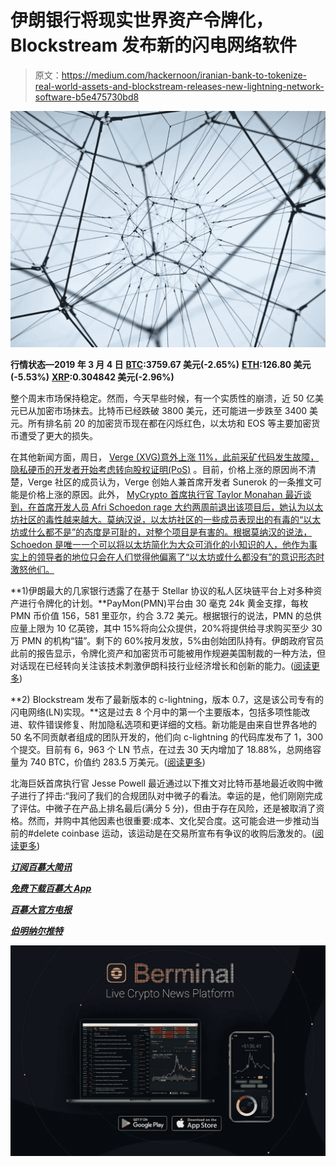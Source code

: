 # 伊朗银行将现实世界资产令牌化，Blockstream 发布新的闪电网络软件

> 原文：<https://medium.com/hackernoon/iranian-bank-to-tokenize-real-world-assets-and-blockstream-releases-new-lightning-network-software-b5e475730bd8>

![](img/3db5e3334d64f4701354ae22b440c026.png)

**行情状态—2019 年 3 月 4 日** [**BTC**](https://berminal.com/coins/Bitcoin-BTC)**:3759.67 美元(-2.65%)** [**ETH**](https://berminal.com/coins/Ethereum-ETH)**:126.80 美元(-5.53%)** [**XRP**](https://berminal.com/coins/XRP-XRP)**:0.304842 美元(-2.96%)**

整个周末市场保持稳定。然而，今天早些时候，有一个实质性的崩溃，近 50 亿美元已从加密市场抹去。比特币已经跌破 3800 美元，还可能进一步跌至 3400 美元。所有排名前 20 的加密货币现在都在闪烁红色，以太坊和 EOS 等主要加密货币遭受了更大的损失。

在其他新闻方面，周日， [Verge (XVG)意外上涨 11%，此前采矿代码发生故障，隐私硬币的开发者开始考虑转向股权证明(PoS)](https://berminal.com/news/189212/Verge-XVG-Gains-11-After-Mining-Code-Malfunction) 。目前，价格上涨的原因尚不清楚，Verge 社区的成员认为，Verge 创始人兼首席开发者 Sunerok 的一条推文可能是价格上涨的原因。此外， [MyCrypto 首席执行官 Taylor Monahan 最近谈到，在首席开发人员 Afri Schoedon rage 大约两周前退出该项目后，她认为以太坊社区的毒性越来越大。莫纳汉说，以太坊社区的一些成员表现出的有毒的“以太坊或什么都不是”的态度是可耻的，对整个项目是有害的。根据莫纳汉的说法，Schoedon 是唯一一个可以将以太坊简化为大众可消化的小知识的人，他作为事实上的领导者的地位只会在人们觉得他偏离了“以太坊或什么都没有”的意识形态时激怒他们。](https://berminal.com/news/189279/MyCrypto-CEO-Speaks-About-Growing-Toxicity-within-the-Ethereum-Community)

**1)伊朗最大的几家银行透露了在基于 Stellar 协议的私人区块链平台上对多种资产进行令牌化的计划。**PayMon(PMN)平台由 30 毫克 24k 黄金支撑，每枚 PMN 币价值 156，581 里亚尔，约合 3.72 美元。根据银行的说法，PMN 的总供应量上限为 10 亿英镑，其中 15%将向公众提供，20%将提供给寻求购买至少 30 万 PMN 的机构“锚”。剩下的 60%按月发放，5%由创始团队持有。伊朗政府官员此前的报告显示，令牌化资产和加密货币可能被用作规避美国制裁的一种方法，但对话现在已经转向关注该技术刺激伊朗科技行业经济增长和创新的能力。([阅读更多](https://berminal.com/news/189246/Irans-Banks-Reveal-Plans-to-Tokenize-Gold-Real-Estate-and-Other-Assets-on-Blockchain))

**2) Blockstream 发布了最新版本的 c-lightning，版本 0.7，这是该公司专有的闪电网络(LN)实现。**这是过去 8 个月中的第一个主要版本，包括多项性能改进、软件错误修复、附加隐私选项和更详细的文档。新功能是由来自世界各地的 50 名不同贡献者组成的团队开发的，他们向 c-lightning 的代码库发布了 1，300 个提交。目前有 6，963 个 LN 节点，在过去 30 天内增加了 18.88%，总网络容量为 740 BTC，价值约 283.5 万美元。([阅读更多](https://berminal.com/news/189406/Blockstream-Releases-New-Lightning-Network-Software))

北海巨妖首席执行官 Jesse Powell 最近通过以下推文对比特币基地最近收购中微子进行了抨击:“我问了我们的合规团队对中微子的看法。幸运的是，他们刚刚完成了评估。中微子在产品上排名最后(满分 5 分)，但由于存在风险，还是被取消了资格。然而，并购中其他因素也很重要:成本、文化契合度。这可能会进一步推动当前的#delete coinbase 运动，该运动是在交易所宣布有争议的收购后激发的。([阅读更多](https://berminal.com/news/189394/Kraken-CEO-Says-Neutrino-Came-in-Last-Place-on-Product-Out-of-the-Companies-They-Looked-At))

[***订阅百慕大简讯***](https://visitor.r20.constantcontact.com/d.jsp?llr=myyhdl6ab&p=oi&m=1131022639884&sit=9ar6aztmb&f=776989ec-8460-43a4-b86a-bcf8f2f1bca7)

[***免费下载百慕大 App***](https://berminal.app.link/medium-post)

[](http://Berminal.com)

*[***百慕大官方电报***](https://t.me/berminal)*

*[***伯明纳尔推特***](https://twitter.com/berminalapp)*

*![](img/136b7ec5403337c64994a5e27891d97b.png)*